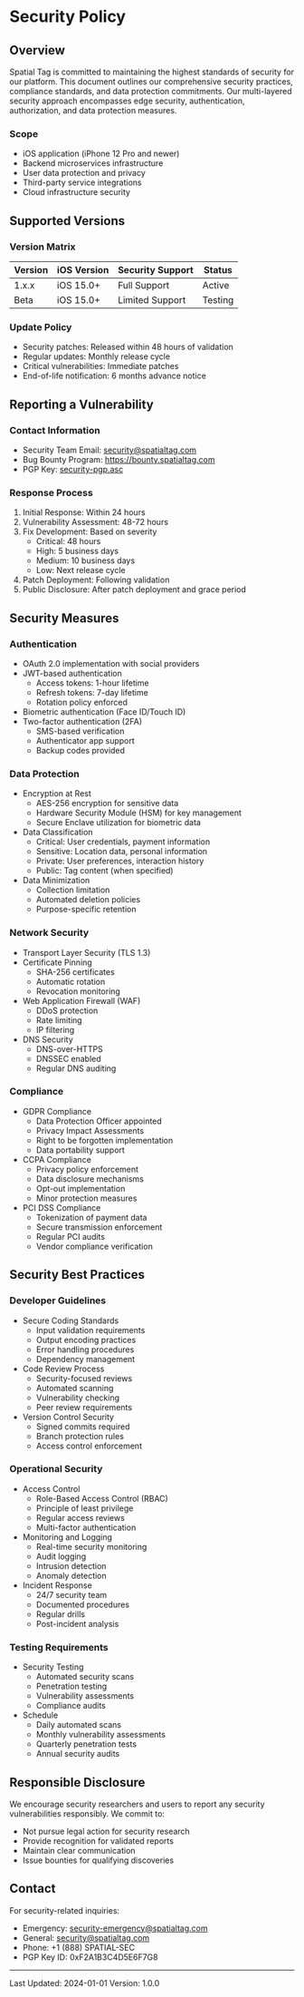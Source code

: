 # Security Policy

## Overview

Spatial Tag is committed to maintaining the highest standards of security for our platform. This document outlines our comprehensive security practices, compliance standards, and data protection commitments. Our multi-layered security approach encompasses edge security, authentication, authorization, and data protection measures.

### Scope
- iOS application (iPhone 12 Pro and newer)
- Backend microservices infrastructure
- User data protection and privacy
- Third-party service integrations
- Cloud infrastructure security

## Supported Versions

### Version Matrix

| Version | iOS Version | Security Support | Status |
|---------|-------------|------------------|---------|
| 1.x.x   | iOS 15.0+   | Full Support    | Active  |
| Beta    | iOS 15.0+   | Limited Support | Testing |

### Update Policy
- Security patches: Released within 48 hours of validation
- Regular updates: Monthly release cycle
- Critical vulnerabilities: Immediate patches
- End-of-life notification: 6 months advance notice

## Reporting a Vulnerability

### Contact Information
- Security Team Email: security@spatialtag.com
- Bug Bounty Program: https://bounty.spatialtag.com
- PGP Key: [security-pgp.asc](https://spatialtag.com/security-pgp.asc)

### Response Process
1. Initial Response: Within 24 hours
2. Vulnerability Assessment: 48-72 hours
3. Fix Development: Based on severity
   - Critical: 48 hours
   - High: 5 business days
   - Medium: 10 business days
   - Low: Next release cycle
4. Patch Deployment: Following validation
5. Public Disclosure: After patch deployment and grace period

## Security Measures

### Authentication
- OAuth 2.0 implementation with social providers
- JWT-based authentication
  - Access tokens: 1-hour lifetime
  - Refresh tokens: 7-day lifetime
  - Rotation policy enforced
- Biometric authentication (Face ID/Touch ID)
- Two-factor authentication (2FA)
  - SMS-based verification
  - Authenticator app support
  - Backup codes provided

### Data Protection
- Encryption at Rest
  - AES-256 encryption for sensitive data
  - Hardware Security Module (HSM) for key management
  - Secure Enclave utilization for biometric data
- Data Classification
  - Critical: User credentials, payment information
  - Sensitive: Location data, personal information
  - Private: User preferences, interaction history
  - Public: Tag content (when specified)
- Data Minimization
  - Collection limitation
  - Automated deletion policies
  - Purpose-specific retention

### Network Security
- Transport Layer Security (TLS 1.3)
- Certificate Pinning
  - SHA-256 certificates
  - Automatic rotation
  - Revocation monitoring
- Web Application Firewall (WAF)
  - DDoS protection
  - Rate limiting
  - IP filtering
- DNS Security
  - DNS-over-HTTPS
  - DNSSEC enabled
  - Regular DNS auditing

### Compliance
- GDPR Compliance
  - Data Protection Officer appointed
  - Privacy Impact Assessments
  - Right to be forgotten implementation
  - Data portability support
- CCPA Compliance
  - Privacy policy enforcement
  - Data disclosure mechanisms
  - Opt-out implementation
  - Minor protection measures
- PCI DSS Compliance
  - Tokenization of payment data
  - Secure transmission enforcement
  - Regular PCI audits
  - Vendor compliance verification

## Security Best Practices

### Developer Guidelines
- Secure Coding Standards
  - Input validation requirements
  - Output encoding practices
  - Error handling procedures
  - Dependency management
- Code Review Process
  - Security-focused reviews
  - Automated scanning
  - Vulnerability checking
  - Peer review requirements
- Version Control Security
  - Signed commits required
  - Branch protection rules
  - Access control enforcement

### Operational Security
- Access Control
  - Role-Based Access Control (RBAC)
  - Principle of least privilege
  - Regular access reviews
  - Multi-factor authentication
- Monitoring and Logging
  - Real-time security monitoring
  - Audit logging
  - Intrusion detection
  - Anomaly detection
- Incident Response
  - 24/7 security team
  - Documented procedures
  - Regular drills
  - Post-incident analysis

### Testing Requirements
- Security Testing
  - Automated security scans
  - Penetration testing
  - Vulnerability assessments
  - Compliance audits
- Schedule
  - Daily automated scans
  - Monthly vulnerability assessments
  - Quarterly penetration tests
  - Annual security audits

## Responsible Disclosure

We encourage security researchers and users to report any security vulnerabilities responsibly. We commit to:
- Not pursue legal action for security research
- Provide recognition for validated reports
- Maintain clear communication
- Issue bounties for qualifying discoveries

## Contact

For security-related inquiries:
- Emergency: security-emergency@spatialtag.com
- General: security@spatialtag.com
- Phone: +1 (888) SPATIAL-SEC
- PGP Key ID: 0xF2A1B3C4D5E6F7G8

---

Last Updated: 2024-01-01
Version: 1.0.0